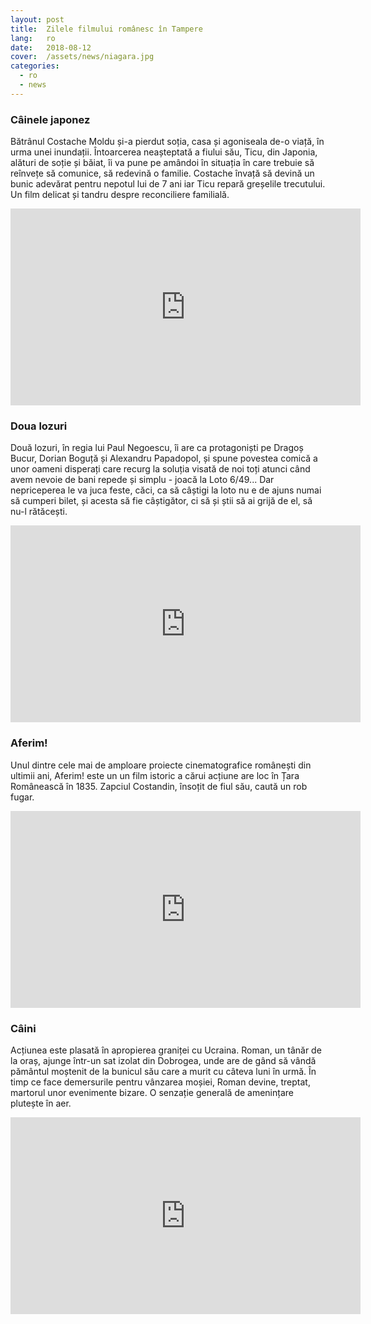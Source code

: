 ```yaml
---
layout: post
title:  Zilele filmului românesc în Tampere
lang:   ro
date:   2018-08-12
cover:  /assets/news/niagara.jpg
categories:
  - ro
  - news
---
```


### Câinele japonez

Bătrânul Costache Moldu și-a pierdut soția, casa și agoniseala de-o viață, în urma unei inundații. Întoarcerea neașteptată a fiului său, Ticu, din Japonia, alături de soție și băiat, îi va pune pe amândoi în situația în care trebuie să reînvețe să comunice, să redevină o familie. Costache învață să devină un bunic adevărat pentru nepotul lui de 7 ani iar Ticu repară greșelile trecutului. Un film delicat și tandru despre reconciliere familială.

<iframe width="560" height="315" src="https://www.youtube.com/embed/ghNAZtYg6Rg" frameborder="0" allow="autoplay; encrypted-media" allowfullscreen></iframe>

### Doua lozuri

Două lozuri, în regia lui Paul Negoescu, îi are ca protagoniști pe Dragoș Bucur, Dorian Boguță și Alexandru Papadopol, și spune povestea comică a unor oameni disperați care recurg la soluția visată de noi toți atunci când avem nevoie de bani repede și simplu - joacă la Loto 6/49...
Dar nepriceperea le va juca feste, căci, ca să câștigi la loto nu e de ajuns numai să cumperi bilet, și acesta să fie câștigător, ci să și știi să ai grijă de el, să nu-l rătăcești.

<iframe width="560" height="315" src="https://www.youtube.com/embed/j6GvCvAS22Q" frameborder="0" allow="autoplay; encrypted-media" allowfullscreen></iframe>

### Aferim!

Unul dintre cele mai de amploare proiecte cinematografice românești din ultimii ani, Aferim! este un un film istoric a cărui acțiune are loc în Țara Românească în 1835. Zapciul Costandin, însoțit de fiul său, caută un rob fugar.

<iframe width="560" height="315" src="https://www.youtube.com/embed/mmTYOY_jQWc" frameborder="0" allow="autoplay; encrypted-media" allowfullscreen></iframe>

### Câini

Acțiunea este plasată în apropierea graniței cu Ucraina. Roman, un tânăr de la oraș, ajunge într-un sat izolat din Dobrogea, unde are de gând să vândă pământul moștenit de la bunicul său care a murit cu câteva luni în urmă. În timp ce face demersurile pentru vânzarea moșiei, Roman devine, treptat, martorul unor evenimente bizare. O senzație generală de amenințare plutește în aer.

<iframe width="560" height="315" src="https://www.youtube.com/embed/J2KznXCOT6M" frameborder="0" allow="autoplay; encrypted-media" allowfullscreen></iframe>
